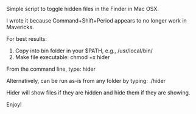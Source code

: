Simple script to toggle hidden files in the Finder in Mac OSX.  

I wrote it because Command+Shift+Period appears to no longer work in Mavericks.

For best results:

1.  Copy into bin folder in your $PATH, e.g., /usr/local/bin/
2.  Make file executable:  chmod +x hider

From the command line, type: hider

Alternatively, can be run as-is from any folder by typing: ./hider

Hider will show files if they are hidden and hide them if they are showing.

Enjoy!

